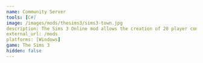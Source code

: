```yaml
---
name: Community Server
tools: [C#]
image: /images/mods/thesims3/sims3-town.jpg
description: The Sims 3 Online mod allows the creation of 20 player community town servers. Allowing the players to experience a multiplayer live town in real time.<br/><br/>This mod is currently in private testing.
external_url: /mods
platforms: [Windows]
game: The Sims 3
hidden: false
---
```

